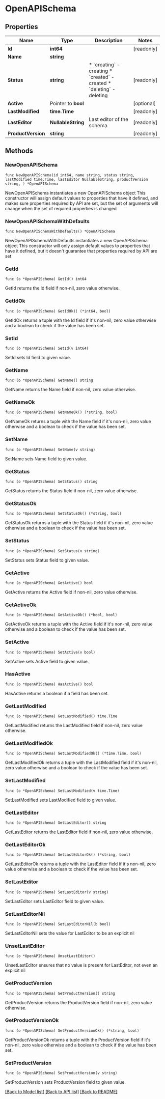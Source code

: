 # OpenAPISchema

## Properties

Name | Type | Description | Notes
------------ | ------------- | ------------- | -------------
**Id** | **int64** |  | [readonly] 
**Name** | **string** |  | 
**Status** | **string** | * &#x60;creating&#x60; - creating * &#x60;created&#x60; - created * &#x60;deleting&#x60; - deleting | [readonly] 
**Active** | Pointer to **bool** |  | [optional] 
**LastModified** | **time.Time** |  | [readonly] 
**LastEditor** | **NullableString** | Last editor of the schema. | [readonly] 
**ProductVersion** | **string** |  | [readonly] 

## Methods

### NewOpenAPISchema

`func NewOpenAPISchema(id int64, name string, status string, lastModified time.Time, lastEditor NullableString, productVersion string, ) *OpenAPISchema`

NewOpenAPISchema instantiates a new OpenAPISchema object
This constructor will assign default values to properties that have it defined,
and makes sure properties required by API are set, but the set of arguments
will change when the set of required properties is changed

### NewOpenAPISchemaWithDefaults

`func NewOpenAPISchemaWithDefaults() *OpenAPISchema`

NewOpenAPISchemaWithDefaults instantiates a new OpenAPISchema object
This constructor will only assign default values to properties that have it defined,
but it doesn't guarantee that properties required by API are set

### GetId

`func (o *OpenAPISchema) GetId() int64`

GetId returns the Id field if non-nil, zero value otherwise.

### GetIdOk

`func (o *OpenAPISchema) GetIdOk() (*int64, bool)`

GetIdOk returns a tuple with the Id field if it's non-nil, zero value otherwise
and a boolean to check if the value has been set.

### SetId

`func (o *OpenAPISchema) SetId(v int64)`

SetId sets Id field to given value.


### GetName

`func (o *OpenAPISchema) GetName() string`

GetName returns the Name field if non-nil, zero value otherwise.

### GetNameOk

`func (o *OpenAPISchema) GetNameOk() (*string, bool)`

GetNameOk returns a tuple with the Name field if it's non-nil, zero value otherwise
and a boolean to check if the value has been set.

### SetName

`func (o *OpenAPISchema) SetName(v string)`

SetName sets Name field to given value.


### GetStatus

`func (o *OpenAPISchema) GetStatus() string`

GetStatus returns the Status field if non-nil, zero value otherwise.

### GetStatusOk

`func (o *OpenAPISchema) GetStatusOk() (*string, bool)`

GetStatusOk returns a tuple with the Status field if it's non-nil, zero value otherwise
and a boolean to check if the value has been set.

### SetStatus

`func (o *OpenAPISchema) SetStatus(v string)`

SetStatus sets Status field to given value.


### GetActive

`func (o *OpenAPISchema) GetActive() bool`

GetActive returns the Active field if non-nil, zero value otherwise.

### GetActiveOk

`func (o *OpenAPISchema) GetActiveOk() (*bool, bool)`

GetActiveOk returns a tuple with the Active field if it's non-nil, zero value otherwise
and a boolean to check if the value has been set.

### SetActive

`func (o *OpenAPISchema) SetActive(v bool)`

SetActive sets Active field to given value.

### HasActive

`func (o *OpenAPISchema) HasActive() bool`

HasActive returns a boolean if a field has been set.

### GetLastModified

`func (o *OpenAPISchema) GetLastModified() time.Time`

GetLastModified returns the LastModified field if non-nil, zero value otherwise.

### GetLastModifiedOk

`func (o *OpenAPISchema) GetLastModifiedOk() (*time.Time, bool)`

GetLastModifiedOk returns a tuple with the LastModified field if it's non-nil, zero value otherwise
and a boolean to check if the value has been set.

### SetLastModified

`func (o *OpenAPISchema) SetLastModified(v time.Time)`

SetLastModified sets LastModified field to given value.


### GetLastEditor

`func (o *OpenAPISchema) GetLastEditor() string`

GetLastEditor returns the LastEditor field if non-nil, zero value otherwise.

### GetLastEditorOk

`func (o *OpenAPISchema) GetLastEditorOk() (*string, bool)`

GetLastEditorOk returns a tuple with the LastEditor field if it's non-nil, zero value otherwise
and a boolean to check if the value has been set.

### SetLastEditor

`func (o *OpenAPISchema) SetLastEditor(v string)`

SetLastEditor sets LastEditor field to given value.


### SetLastEditorNil

`func (o *OpenAPISchema) SetLastEditorNil(b bool)`

 SetLastEditorNil sets the value for LastEditor to be an explicit nil

### UnsetLastEditor
`func (o *OpenAPISchema) UnsetLastEditor()`

UnsetLastEditor ensures that no value is present for LastEditor, not even an explicit nil
### GetProductVersion

`func (o *OpenAPISchema) GetProductVersion() string`

GetProductVersion returns the ProductVersion field if non-nil, zero value otherwise.

### GetProductVersionOk

`func (o *OpenAPISchema) GetProductVersionOk() (*string, bool)`

GetProductVersionOk returns a tuple with the ProductVersion field if it's non-nil, zero value otherwise
and a boolean to check if the value has been set.

### SetProductVersion

`func (o *OpenAPISchema) SetProductVersion(v string)`

SetProductVersion sets ProductVersion field to given value.



[[Back to Model list]](../README.md#documentation-for-models) [[Back to API list]](../README.md#documentation-for-api-endpoints) [[Back to README]](../README.md)



